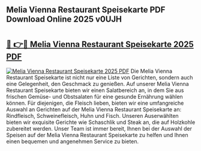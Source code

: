 ## Melia Vienna Restaurant Speisekarte PDF Download Online 2025 v0UJH

# <h2><a href="http://gcbtaq8.nevu.top/?p=Melia+Vienna+Restaurant+Speisekarte">🔗 👉🔴 Melia Vienna Restaurant Speisekarte 2025 PDF</a></h2>

[![Melia Vienna Restaurant Speisekarte 2025 PDF](https://i.imgur.com/dBaPXMq.png)](http://gcbtaq8.nevu.top/?p=Melia+Vienna+Restaurant+Speisekarte)
Die Melia Vienna Restaurant Speisekarte ist nicht nur eine Liste von Gerichten, sondern auch eine Gelegenheit, den Geschmack zu genießen. Auf unserer Melia Vienna Restaurant Speisekarte bieten wir einen Salatbereich an, in dem Sie aus frischen Gemüse- und Obstsalaten für eine gesunde Ernährung wählen können. Für diejenigen, die Fleisch lieben, bieten wir eine umfangreiche Auswahl an Gerichten auf der Melia Vienna Restaurant Speisekarte an: Rindfleisch, Schweinefleisch, Huhn und Fisch. Unseren Auserwählten bieten wir exquisite Gerichte wie Schaschlik und Steak an, die auf Holzkohle zubereitet werden. Unser Team ist immer bereit, Ihnen bei der Auswahl der Speisen auf der Melia Vienna Restaurant Speisekarte zu helfen und Ihnen einen bequemen und angenehmen Service zu bieten.
